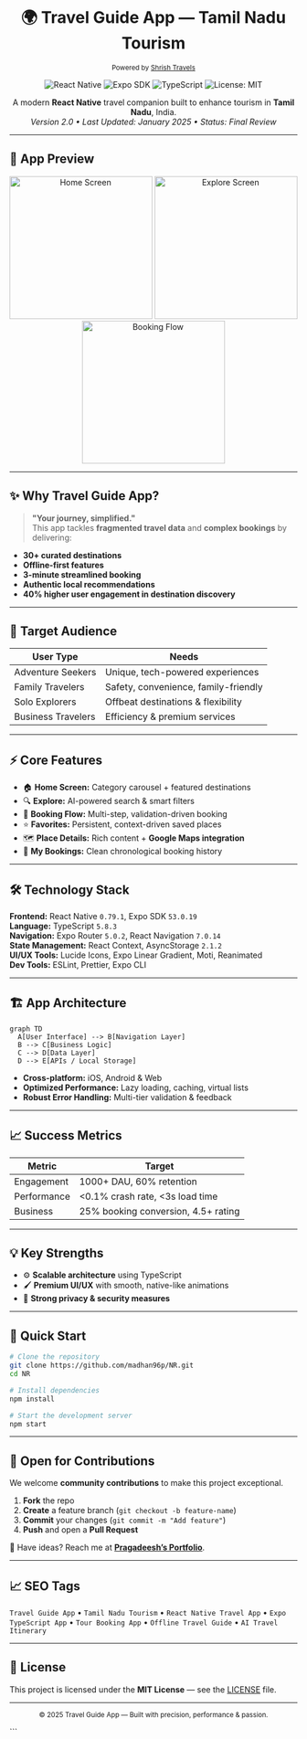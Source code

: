 
<h1 align="center">🌍 Travel Guide App — Tamil Nadu Tourism</h1>

<p align="center">
  <sub>Powered by <a href="https://shrishtravels.netlify.app/">Shrish Travels</a></sub>
</p>

<p align="center">
  <img src="https://img.shields.io/badge/React_Native-0.79.1-blue?style=flat&logo=react" alt="React Native" />
  <img src="https://img.shields.io/badge/Expo-53.0.19-000000?style=flat&logo=expo" alt="Expo SDK" />
  <img src="https://img.shields.io/badge/TypeScript-5.8.3-3178C6?style=flat&logo=typescript" alt="TypeScript" />
  <img src="https://img.shields.io/badge/License-MIT-green?style=flat" alt="License: MIT" />
</p>

<p align="center">
  A modern <strong>React Native</strong> travel companion built to enhance tourism in <strong>Tamil Nadu</strong>, India.
  <br />
  <em>Version 2.0 • Last Updated: January 2025 • Status: Final Review</em>
</p>

---

## 📱 App Preview

<p align="center">
  <img src="assets/screens/home.png" width="250" alt="Home Screen" />
  <img src="assets/screens/explore.png" width="250" alt="Explore Screen" />
  <img src="assets/screens/booking.png" width="250" alt="Booking Flow" />
</p>

---

## ✨ Why Travel Guide App?
> **"Your journey, simplified."**  
This app tackles **fragmented travel data** and **complex bookings** by delivering:
- **30+ curated destinations**
- **Offline-first features**
- **3-minute streamlined booking**
- **Authentic local recommendations**
- **40% higher user engagement in destination discovery**

---

## 🎯 Target Audience
| **User Type**        | **Needs**                                |
|----------------------|------------------------------------------|
| Adventure Seekers    | Unique, tech-powered experiences          |
| Family Travelers     | Safety, convenience, family-friendly      |
| Solo Explorers       | Offbeat destinations & flexibility        |
| Business Travelers   | Efficiency & premium services             |

---

## ⚡ Core Features
- 🏠 **Home Screen:** Category carousel + featured destinations  
- 🔍 **Explore:** AI-powered search & smart filters  
- 📝 **Booking Flow:** Multi-step, validation-driven booking  
- ⭐ **Favorites:** Persistent, context-driven saved places  
- 🗺️ **Place Details:** Rich content + **Google Maps integration**  
- 📜 **My Bookings:** Clean chronological booking history  

---

## 🛠️ Technology Stack
**Frontend:** React Native `0.79.1`, Expo SDK `53.0.19`  
**Language:** TypeScript `5.8.3`  
**Navigation:** Expo Router `5.0.2`, React Navigation `7.0.14`  
**State Management:** React Context, AsyncStorage `2.1.2`  
**UI/UX Tools:** Lucide Icons, Expo Linear Gradient, Moti, Reanimated  
**Dev Tools:** ESLint, Prettier, Expo CLI  

---

## 🏗️ App Architecture
```mermaid
graph TD
  A[User Interface] --> B[Navigation Layer]
  B --> C[Business Logic]
  C --> D[Data Layer]
  D --> E[APIs / Local Storage]
````

* **Cross-platform:** iOS, Android & Web
* **Optimized Performance:** Lazy loading, caching, virtual lists
* **Robust Error Handling:** Multi-tier validation & feedback

---

## 📈 Success Metrics

| Metric      | Target                              |
| ----------- | ----------------------------------- |
| Engagement  | 1000+ DAU, 60% retention            |
| Performance | <0.1% crash rate, <3s load time     |
| Business    | 25% booking conversion, 4.5+ rating |

---

## 💡 Key Strengths

* ⚙️ **Scalable architecture** using TypeScript
* 🖌️ **Premium UI/UX** with smooth, native-like animations
* 🔐 **Strong privacy & security measures**

---

## 🚀 Quick Start

```bash
# Clone the repository
git clone https://github.com/madhan96p/NR.git
cd NR

# Install dependencies
npm install

# Start the development server
npm start
```

---

## 🤝 Open for Contributions

We welcome **community contributions** to make this project exceptional.

1. **Fork** the repo
2. **Create** a feature branch (`git checkout -b feature-name`)
3. **Commit** your changes (`git commit -m "Add feature"`)
4. **Push** and open a **Pull Request**

💬 Have ideas? Reach me at **[Pragadeesh’s Portfolio](https://pragadeeshfolio.netlify.app/)**.

---

## 📈 SEO Tags

`Travel Guide App` • `Tamil Nadu Tourism` • `React Native Travel App` •
`Expo TypeScript App` • `Tour Booking App` • `Offline Travel Guide` • `AI Travel Itinerary`

---

## 📜 License

This project is licensed under the **MIT License** — see the [LICENSE](LICENSE) file.

---

<p align="center">
  <sub>© 2025 Travel Guide App — Built with precision, performance & passion.</sub>
</p>
```
